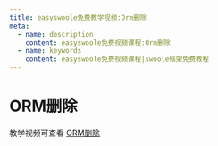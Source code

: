 ```yaml
---
title: easyswoole免费教学视频:Orm删除
meta:
  - name: description
    content: easyswoole免费视频课程:Orm删除
  - name: keywords
    content: easyswoole免费视频课程|swoole框架免费教程
---
```


# ORM删除

教学视频可查看 [ORM删除](https://www.bilibili.com/video/BV1yh4y1w7CX)
